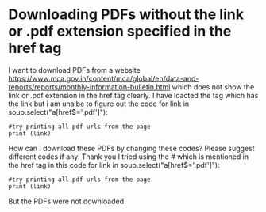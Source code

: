 
# Downloading PDFs without the link or .pdf extension specified in the href tag

I want to download PDFs from a website https://www.mca.gov.in/content/mca/global/en/data-and-reports/reports/monthly-information-bulletin.html which does not show the link or .pdf extension in the href tag clearly. I have loacted the tag which has the link but i am unalbe to figure out the code
for link in soup.select("a[href$='.pdf']"):
    
    #try printing all pdf urls from the page
    print (link)

How can I download these PDFs by changing these codes? Please suggest different codes if any. Thank you
I tried using the # which is mentioned in the href tag in this code
for link in soup.select("a[href$='.pdf']"):
    
    #try printing all pdf urls from the page
    print (link)

But the PDFs were not downloaded

        